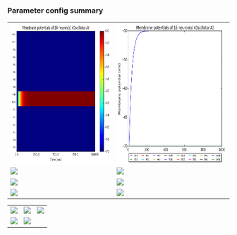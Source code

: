 ### Parameter config summary 
<table>

<tr>
  <td><a href="neurons_A_Oscillator.png"/><img alt=" " src="neurons_A_Oscillator.png" height="320"/></a></td>
  <td><a href="traces_neuron_Oscillator_A.png"/><img alt=" " src="traces_neuron_Oscillator_A.png" height="320"/></a></td>
</tr>

<tr>
  <td><a href="neuron_activity_A_Oscillator.png"/><img alt=" " src="neuron_activity_A_Oscillator.png" height="320"/></a></td>
  <td><a href="traces_neuron_activity_Oscillator_A.png"/><img alt=" " src="traces_neuron_activity_Oscillator_A.png" height="320"/></a></td>
</tr>

<tr>
  <td><a href="muscles_A_Oscillator.png"/><img alt=" " src="muscles_A_Oscillator.png" height="320"/></a></td>
  <td><a href="traces_muscles_Oscillator_A.png"/><img alt=" " src="traces_muscles_Oscillator_A.png" height="320"/></a></td>
</tr>

<tr>
  <td><a href="muscle_activity_A_Oscillator.png"/><img alt=" " src="muscle_activity_A_Oscillator.png" height="320"/></a></td>
  <td><a href="traces_muscles_activity_Oscillator_A.png"/><img alt=" " src="traces_muscles_activity_Oscillator_A.png" height="320"/></a></td>
</tr>
</table>
<table>

<tr><td><a href="c302_A_Oscillator_exc_to_neurons.png"/><img alt=" " src="c302_A_Oscillator_exc_to_neurons.png" height="320"/></a></td>

  <td><a href="c302_A_Oscillator_inh_to_neurons.png"/><img alt=" " src="c302_A_Oscillator_inh_to_neurons.png" height="320"/></a></td>

  <td><a href="c302_A_Oscillator_elec_to_neurons.png"/><img alt=" " src="c302_A_Oscillator_elec_to_neurons.png" height="320"/></a></td></tr>

<tr><td><a href="c302_A_Oscillator_exc_to_muscles.png"/><img alt=" " src="c302_A_Oscillator_exc_to_muscles.png" height="320"/></a></td>

  <td><a href="c302_A_Oscillator_inh_to_muscles.png"/><img alt=" " src="c302_A_Oscillator_inh_to_muscles.png" height="320"/></a></td></tr>
</table>

